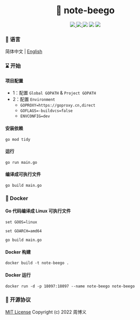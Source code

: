 <h1 align="center">📔 note-beego</h1>

<p align="center">
<a target="_blank" href="https://github.com/zhouboyi1998/note-beego"> 
<img src="https://img.shields.io/github/stars/zhouboyi1998/note-beego?logo=github">
</a>
<a target="_blank" href="https://opensource.org/licenses/MIT"> 
<img src="https://img.shields.io/badge/license-MIT-red"> 
</a>
<img src="https://img.shields.io/badge/Go-1.18-darkturquoise">
<img src="https://img.shields.io/badge/Beego-1.12.14-tomato">
<img src="https://img.shields.io/badge/MongoDB Go Driver-1.17.2-seagreen">
</p>

### 📖 语言

简体中文 | [English](./README.en.md)

### ⌛ 开始

#### 项目配置

* 1：配置 `Global GOPATH` & `Project GOPATH`
* 2：配置 `Environment`
    * `GOPROXY=https://goproxy.cn,direct`
    * `GOFLAGS=-buildvcs=false`
    * `ENVCONFIG=dev`

#### 安装依赖

```
go mod tidy
```

#### 运行

```
go run main.go
```

#### 编译成可执行文件

```
go build main.go
```

### 🐳 Docker

#### Go 代码编译成 Linux 可执行文件

```
set GOOS=linux

set GOARCH=amd64

go build main.go
```

#### Docker 构建

```
docker build -t note-beego .
```

#### Docker 运行

```
docker run -d -p 18097:18097 --name note-beego note-beego
```

### 📜 开源协议

[MIT License](https://opensource.org/licenses/MIT) Copyright (c) 2022 周博义
